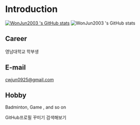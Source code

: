 # Introduction

[![WonJun2003 's GitHub stats](https://github-readme-stats.vercel.app/api?username=WonJun2003)](https://github.com/WonJun2003/github-readme-stats)
![WonJun2003 's GitHub stats](https://github-readme-stats.vercel.app/api?username=WonJun2003&show_icons=true)

## Career
영남대학교 학부생

## E-mail
cwjun0925@gmail.com

## Hobby
Badminton, Game , and so on

GitHub프로필 꾸미기 검색해보기
